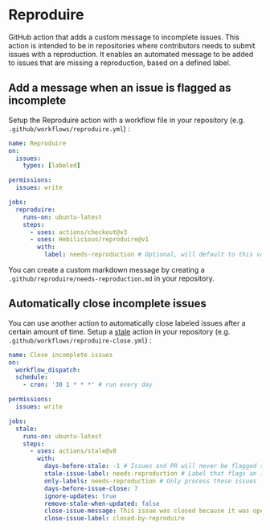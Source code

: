 # Reproduire

GitHub action that adds a custom message to incomplete issues.
This action is intended to be in repositories where contributors needs to submit issues with a reproduction.
It enables an automated message to be added to issues that are missing a reproduction, based on a defined label.

## Add a message when an issue is flagged as incomplete

Setup the Reproduire action with a workflow file in your repository (e.g. `.github/workflows/reproduire.yml`) :

```yaml
name: Reproduire
on:
  issues:
    types: [labeled]

permissions:
  issues: write

jobs:
  reproduire:
    runs-on: ubuntu-latest
    steps:
      - uses: actions/checkout@v3
      - uses: Hebilicious/reproduire@v1
        with:
          label: needs-reproduction # Optional, will default to this value.
```

You can create a custom markdown message by creating a `.github/reproduire/needs-reproduction.md` in your repository.

## Automatically close incomplete issues

You can use another action to automatically close labeled issues after a certain amount of time.
Setup a [stale](https://github.com/actions/stale) action in your repository (e.g. `.github/workflows/reproduire-close.yml`) :

```yaml
name: Close incomplete issues
on:
  workflow_dispatch:
  schedule:
    - cron: '30 1 * * *' # run every day

permissions:
  issues: write

jobs:
  stale:
    runs-on: ubuntu-latest
    steps:
      - uses: actions/stale@v8
        with:
          days-before-stale: -1 # Issues and PR will never be flagged stale automatically.
          stale-issue-label: needs-reproduction # Label that flags an issue as stale.
          only-labels: needs-reproduction # Only process these issues
          days-before-issue-close: 7
          ignore-updates: true
          remove-stale-when-updated: false
          close-issue-message: This issue was closed because it was open for 7 days without a valid reproduction.
          close-issue-label: closed-by-reproduire
```
